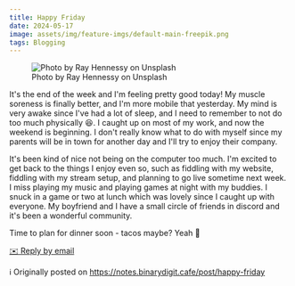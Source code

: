 ```yaml
---
title: Happy Friday
date: 2024-05-17
image: assets/img/feature-imgs/default-main-freepik.png
tags: Blogging
---
```

 <figure class="attachment attachment--preview flex-col justify-center attachment--jpg">
      <img srcset="https://cdn.scribbles.page/rails/active_storage/representations/proxy/eyJfcmFpbHMiOnsibWVzc2FnZSI6IkJBaHBBdkZlIiwiZXhwIjpudWxsLCJwdXIiOiJibG9iX2lkIn19--e8300c99bc08661c7c8e6ee2d079c9a0d895106a/eyJfcmFpbHMiOnsibWVzc2FnZSI6IkJBaDdDRG9MWm05eWJXRjBTU0lJYW5CbkJqb0dSVlE2RkhKbGMybDZaVjkwYjE5c2FXMXBkRnNIYVFJQUVHa0NBQXc2Q25OaGRtVnlld1k2REhGMVlXeHBkSGxwWkE9PSIsImV4cCI6bnVsbCwicHVyIjoidmFyaWF0aW9uIn19--556deb252b4ed95e4b10b8bc1ed8e2d68a7b2d43/ray-hennessy-8YcUN7F_-6c-unsplash.jpg 2x" loading="lazy" alt="Photo by Ray Hennessy on Unsplash" src="https://cdn.scribbles.page/rails/active_storage/representations/proxy/eyJfcmFpbHMiOnsibWVzc2FnZSI6IkJBaHBBdkZlIiwiZXhwIjpudWxsLCJwdXIiOiJibG9iX2lkIn19--e8300c99bc08661c7c8e6ee2d079c9a0d895106a/eyJfcmFpbHMiOnsibWVzc2FnZSI6IkJBaDdDRG9MWm05eWJXRjBTU0lJYW5CbkJqb0dSVlE2RkhKbGMybDZaVjkwYjE5c2FXMXBkRnNIYVFJQUNHa0NBQVk2Q25OaGRtVnlld1k2REhGMVlXeHBkSGxwWkE9PSIsImV4cCI6bnVsbCwicHVyIjoidmFyaWF0aW9uIn19--77b85d2deaa725665407f11c49ec672491c1f59c/ray-hennessy-8YcUN7F_-6c-unsplash.jpg" />
    <figcaption class="attachment__caption text-center">
      Photo by Ray Hennessy on Unsplash
    </figcaption>
</figure>

<p>It&#39;s the end of the week and I&#39;m feeling pretty good today! My muscle
soreness is finally better, and I&#39;m more mobile that yesterday. My mind
is very awake since I&#39;ve had a lot of sleep, and I need to remember to
not do too much physically 😆. I caught up on most of my work, and now
the weekend is beginning. I don&#39;t really know what to do with myself
since my parents will be in town for another day and I&#39;ll try to enjoy
their company. </p>

<p>It&#39;s been kind of nice not being on the computer too much. I&#39;m excited
to get back to the things I enjoy even so, such as fiddling with my
website, fiddling with my stream setup, and planning to go live sometime
next week. I miss playing my music and playing games at night with my
buddies. I snuck in a game or two at lunch which was lovely since I
caught up with everyone. My boyfriend and I have a small circle of
friends in discord and it&#39;s been a wonderful community. </p>

<p>Time to plan for dinner soon - tacos maybe? Yeah 🥳</p>
<p>
        <a href='mailto:binarydigit@omg.lol?subject=Happy Friday' style='text-decoration: underline'>✉️ Reply by email</a>
      </p>

ℹ️ Originally posted on https://notes.binarydigit.cafe/post/happy-friday